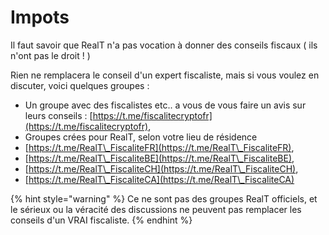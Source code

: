 # Impots

Il faut savoir que RealT n'a pas vocation à donner des conseils fiscaux ( ils n'ont pas le droit ! )

Rien ne remplacera le conseil d'un expert fiscaliste, mais si vous voulez en discuter, voici quelques groupes :&#x20;

* Un groupe avec des fiscalistes etc.. a vous de vous faire un avis sur leurs conseils : [https://t.me/fiscalitecryptofr](https://t.me/fiscalitecryptofr),
* Groupes crées pour RealT, selon votre lieu de résidence
* [https://t.me/RealT\_FiscaliteFR](https://t.me/RealT\_FiscaliteFR),
* [https://t.me/RealT\_FiscaliteBE](https://t.me/RealT\_FiscaliteBE),
* [https://t.me/RealT\_FiscaliteCH](https://t.me/RealT\_FiscaliteCH),
* [https://t.me/RealT\_FiscaliteCA](https://t.me/RealT\_FiscaliteCA)

{% hint style="warning" %}
Ce ne sont pas des groupes RealT officiels, et le sérieux ou la véracité des discussions ne peuvent pas remplacer les conseils d'un VRAI fiscaliste.
{% endhint %}
